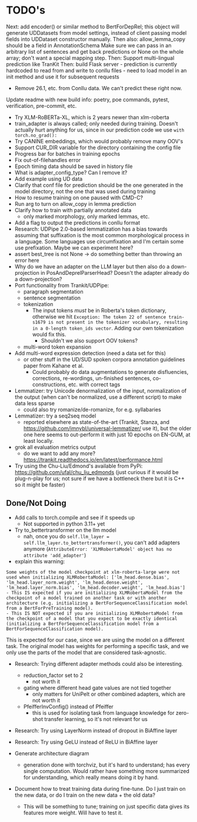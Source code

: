 # TODO's

Next: add encoder() or similar method to BertForDepRel; this object will generate UDDatasets from model settings, instead of client passing model fields into UDDataset constructor manually.
Then also: allow_lemma_copy should be a field in AnnotationSchema
Make sure we can pass in an arbitrary list of sentences and get back predictions or None
on the whole array; don't want a special mapping step.
Then: Support multi-lingual prediction like TranKit
Then: build Flask server - prediction is currently hardcoded to read from and write to conllu files - need to load model in an init method and use it for subsequent requests

-   Remove 26.1, etc. from Conllu data. We can't predict these right now.

Update readme with new build info: poetry, poe commands, pytest, verification, pre-commit, etc.

-   Try XLM-RoBERTa-XL, which is 2 years newer than xlm-roberta
-   train_adapter is always called; only needed during training. Doesn't actually hurt anything for us, since in our prediction code we use `with torch.no_grad():`
-   Try CANINE embeddings, which would probably remove many OOV's
-   Support CUR_DIR variable for the directory containing the config file
-   Progress bar for batches in training epochs
-   Fix out-of-filehandles error
-   Epoch timing data should be saved in history file
-   What is adapter_config_type? Can I remove it?
-   Add example using UD data
-   Clarify that conf file for prediction should be the one generated in the model directory, not the one that was used during training
-   How to resume training on one paused with CMD-C?
-   Run arg to turn on allow_copy in lemma prediction
-   Clarify how to train with partially annotated data
    -   only marked morphology, only marked lemmas, etc.
-   Add a flag to output the predictions in conllu format
-   Research: UDPipe 2.0-based lemmatization has a bias towards assuming that suffixation is the most common morphological process in a language. Some languages use circumfixation and I'm certain some use prefixation. Maybe we can experiment here?
-   assert best_tree is not None -> do something better than throwing an error here
-   Why do we have an adapter on the LLM layer but then also do a down-projection in PosAndDeprelParserHead? Doesn't the adapter already do a down-projection?
-   Port functionality from Trankit/UDPipe:
    -   paragraph segmentation
    -   sentence segmentation
    -   tokenization
        -   The input tokens _must_ be in Roberta's token dictionary, otherwise we hit `Exception: The token 22 of sentence train-s1679 is not present in the tokenizer vocabulary, resulting in a 0-length token_ids vector`. Adding our own tokenization would fix this.
            -   Shouldn't we also support OOV tokens?
    -   multi-word token expansion
-   Add multi-word expression detection (need a data set for this)
    -   or other stuff in the UD/SUD spoken corpora annotation guidelines paper from Kahane et al.
        -   Could probably do data augmentations to generate disfluencies, corrections, re-wordings, un-finished sentences, co-constructions, etc. with correct tags
-   Lemmatizer: try Unicode denormalization of the input, normalization of the output (when can't be normalized, use a different script) to make data less sparse
    -   could also try romanize/de-romanize, for e.g. syllabaries
-   Lemmatizer: try a seq2seq model
    -   reported elsewhere as state-of-the-art (Trankit, Stanza, and https://github.com/jmnybl/universal-lemmatizer/ use it), but the older one here seems to out-perform it with just 10 epochs on EN-GUM, at least locally.
-   grok all evaluation metrics output
    -   do we want to add any more? https://trankit.readthedocs.io/en/latest/performance.html
-   Try using the Chu-Liu/Edmond's available from PyPi: https://github.com/ufal/chu_liu_edmonds (just curious if it would be plug-n-play for us; not sure if we have a bottleneck there but it is C++ so it might be faster)

## Done/Not Doing

-   Add calls to torch.compile and see if it speeds up
    -   Not supported in python 3.11+ yet
-   Try to_bettertransformer on the llm model
    -   nah, once you do `self.llm_layer = self.llm_layer.to_bettertransformer()`, you can't add adapters anymore (`AttributeError: 'XLMRobertaModel' object has no attribute 'add_adapter'`)
-   explain this warning:

```
Some weights of the model checkpoint at xlm-roberta-large were not used when initializing XLMRobertaModel: ['lm_head.dense.bias', 'lm_head.layer_norm.weight', 'lm_head.dense.weight', 'lm_head.layer_norm.bias', 'lm_head.decoder.weight', 'lm_head.bias']
- This IS expected if you are initializing XLMRobertaModel from the checkpoint of a model trained on another task or with another architecture (e.g. initializing a BertForSequenceClassification model from a BertForPreTraining model).
- This IS NOT expected if you are initializing XLMRobertaModel from the checkpoint of a model that you expect to be exactly identical (initializing a BertForSequenceClassification model from a BertForSequenceClassification model).
```

This is expected for our case, since we are using the model on a different task. The original model has weights for performing a specific task, and we only use the parts of the model that are considered task-agnostic.

-   Research: Trying different adapter methods could also be interesting.
    -   reduction_factor set to 2
        -   not worth it
    -   gating where different head gate values are not tied together
        -   only matters for UniPelt or other combined adapters, which are not worth it
    -   PfeifferInvConfig() instead of Pfeiffer
        -   this is used for isolating task from language knowledge for zero-shot transfer learning, so it's not relevant for us
-   Research: Try using LayerNorm instead of dropout in BiAffine layer
-   Research: Try using GeLU instead of ReLU in BiAffine layer
-   Generate architecture diagram

    -   generation done with torchviz, but it's hard to understand; has every single computation. Would rather have something more summarized for understanding, which really means doing it by hand.

-   Document how to treat training data during fine-tune. Do I just train on the new data, or do I train on the new data + the old data?
    -   This will be something to tune; training on just specific data gives its features more weight. Will have to test it.
